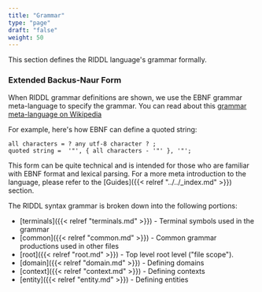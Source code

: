 ```yaml
---
title: "Grammar"
type: "page"
draft: "false"
weight: 50
---
```


This section defines the RIDDL language's grammar formally. 

### Extended Backus-Naur Form
When RIDDL grammar definitions are shown, we use the EBNF grammar
meta-language to specify the grammar.  You can read about this
[grammar meta-language on Wikipedia](https://en.wikipedia.org/wiki/Extended_Backus%E2%80%93Naur_form)

For example, here's how EBNF can define a quoted string:
```ebnf
all characters = ? any utf-8 character ? ;
quoted string =  '"', { all characters - '"' }, '"';
```
This form can be quite technical and is intended for those who are familiar with
EBNF format and lexical parsing.  For a more meta introduction to the 
language, please refer to the [Guides]({{< relref "../../_index.md" >}}) 
section.


The RIDDL syntax grammar is broken down into the following portions:
* [terminals]({{< relref "terminals.md" >}}) - Terminal symbols used in the 
  grammar
* [common]({{< relref "common.md" >}}) - Common grammar productions used in 
  other files
* [root]({{< relref "root.md" >}}) - Top level root level ("file scope").
* [domain]({{< relref "domain.md" >}}) - Defining domains
* [context]({{< relref "context.md" >}}) - Defining contexts
* [entity]({{< relref "entity.md" >}}) - Defining entities
